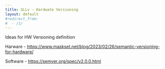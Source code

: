 ```yaml
---
title: GLLv - Hardwate Versioning
layout: default
#redirect_from:
#  - /1/
---
```


Ideas for HW Versioning definition

Harware - https://www.maskset.net/blog/2023/02/26/semantic-versioning-for-hardware/

Software - https://semver.org/spec/v2.0.0.html